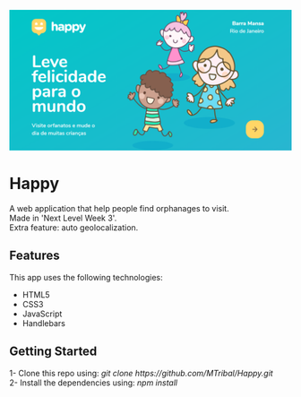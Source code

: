 ![Landing page preview](https://github.com/MTribal/Happy/blob/main/landing_screenshot.png)

# Happy
A web application that help people find orphanages to visit. <br>
Made in 'Next Level Week 3'. <br>
Extra feature: auto geolocalization.

<h2>Features</h2>
<p>
  This app uses the following technologies:
  <ul>
    <li>HTML5</li>
    <li>CSS3</li>
    <li>JavaScript</li>
    <li>Handlebars</li>
  </ul>
</p>

<h2>Getting Started</h2>
<p>
  1- Clone this repo using: <i>git clone https://github.com/MTribal/Happy.git</i> <br>
  2- Install the dependencies using: <i>npm install</i>
</p>
